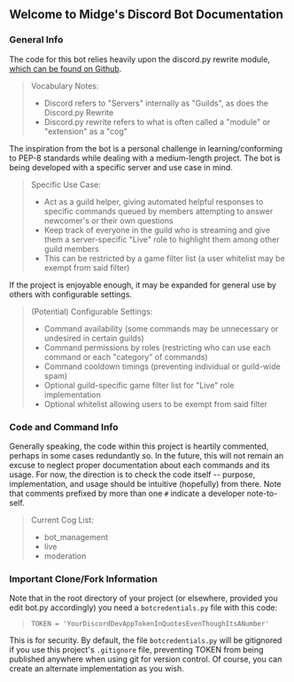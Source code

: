 ## Welcome to Midge's Discord Bot Documentation

### General Info
The code for this bot relies heavily upon the discord.py rewrite module, [which can be found on Github](https://github.com/Rapptz/discord.py/tree/rewrite).
> Vocabulary Notes:
> * Discord refers to "Servers" internally as "Guilds", as does the Discord.py Rewrite
> * Discord.py rewrite refers to what is often called a "module" or "extension" as a "cog"

The inspiration from the bot is a personal challenge in learning/conforming to PEP-8 standards while dealing with a medium-length project.
The bot is being developed with a specific server and use case in mind.
> Specific Use Case:
> * Act as a guild helper, giving automated helpful responses to specific commands queued by members attempting to answer newcomer's or their own questions
> * Keep track of everyone in the guild who is streaming and give them a server-specific "Live" role to highlight them among other guild members
  > * This can be restricted by a game filter list (a user whitelist may be exempt from said filter)

If the project is enjoyable enough, it may be expanded for general use by others with configurable settings.
> (Potential) Configurable Settings:
> * Command availability (some commands may be unnecessary or undesired in certain guilds)
> * Command permissions by roles (restricting who can use each command or each "category" of commands)
> * Command cooldown timings (preventing individual or guild-wide spam)
> * Optional guild-specific game filter list for "Live" role implementation
  > * Optional whitelist allowing users to be exempt from said filter

### Code and Command Info
Generally speaking, the code within this project is heartily commented, perhaps in some cases redundantly so.
In the future, this will not remain an excuse to neglect proper documentation about each commands and its usage.
For now, the direction is to check the code itself -- purpose, implementation, and usage should be intuitive (hopefully) from there.
Note that comments prefixed by more than one `#` indicate a developer note-to-self.
> Current Cog List:
> * bot_management
> * live
> * moderation

### Important Clone/Fork Information
Note that in the root directory of your project (or elsewhere, provided you edit bot.py accordingly) you need a `botcredentials.py` file with this code:
> `TOKEN = 'YourDiscordDevAppTokenInQuotesEvenThoughItsANumber'`

This is for security. By default, the file `botcredentials.py` will be gitignored if you use this project's `.gitignore` file, preventing TOKEN from being published anywhere when using git for version control.
Of course, you can create an alternate implementation as you wish.